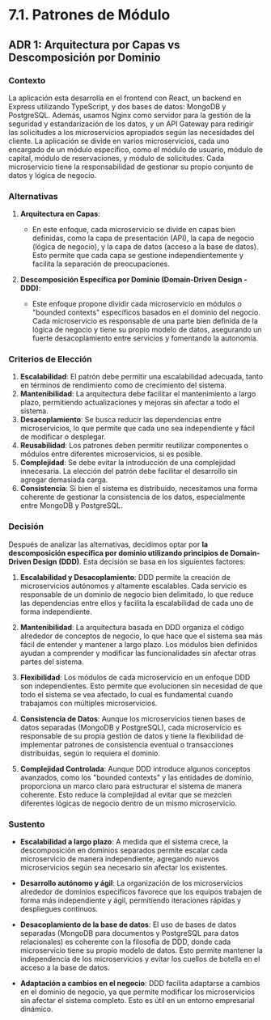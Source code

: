 # 7.1. Patrones de Módulo

## ADR 1: Arquitectura por Capas vs Descomposición por Dominio

### Contexto
La aplicación esta desarrolla en el frontend con React, un backend en Express utilizando TypeScript, y dos bases de datos: MongoDB y PostgreSQL. Además, usamos Nginx como servidor para la gestión de la seguridad y estandarización de los datos, y un API Gateway para redirigir las solicitudes a los microservicios apropiados según las necesidades del cliente. La aplicación se divide en varios microservicios, cada uno encargado de un módulo específico, como el módulo de usuario, módulo de capital, módulo de reservaciones, y módulo de solicitudes. Cada microservicio tiene la responsabilidad de gestionar su propio conjunto de datos y lógica de negocio.


### Alternativas

1. **Arquitectura en Capas**:
   - En este enfoque, cada microservicio se divide en capas bien definidas, como la capa de presentación (API), la capa de negocio (lógica de negocio), y la capa de datos (acceso a la base de datos). Esto permite que cada capa se gestione independientemente y facilita la separación de preocupaciones.

2. **Descomposición Específica por Dominio (Domain-Driven Design - DDD)**:
   - Este enfoque propone dividir cada microservicio en módulos o "bounded contexts" específicos basados en el dominio del negocio. Cada microservicio es responsable de una parte bien definida de la lógica de negocio y tiene su propio modelo de datos, asegurando un fuerte desacoplamiento entre servicios y fomentando la autonomía.


### Criterios de Elección

1. **Escalabilidad**: El patrón debe permitir una escalabilidad adecuada, tanto en términos de rendimiento como de crecimiento del sistema.
2. **Mantenibilidad**: La arquitectura debe facilitar el mantenimiento a largo plazo, permitiendo actualizaciones y mejoras sin afectar a todo el sistema.
3. **Desacoplamiento**: Se busca reducir las dependencias entre microservicios, lo que permite que cada uno sea independiente y fácil de modificar o desplegar.
4. **Reusabilidad**: Los patrones deben permitir reutilizar componentes o módulos entre diferentes microservicios, si es posible.
5. **Complejidad**: Se debe evitar la introducción de una complejidad innecesaria. La elección del patrón debe facilitar el desarrollo sin agregar demasiada carga.
6. **Consistencia**: Si bien el sistema es distribuido, necesitamos una forma coherente de gestionar la consistencia de los datos, especialmente entre MongoDB y PostgreSQL.

### Decisión

Después de analizar las alternativas, decidimos optar por **la descomposición específica por dominio utilizando principios de Domain-Driven Design (DDD)**. Esta decisión se basa en los siguientes factores:

1. **Escalabilidad y Desacoplamiento**: DDD permite la creación de microservicios autónomos y altamente escalables. Cada servicio es responsable de un dominio de negocio bien delimitado, lo que reduce las dependencias entre ellos y facilita la escalabilidad de cada uno de forma independiente.
   
2. **Mantenibilidad**: La arquitectura basada en DDD organiza el código alrededor de conceptos de negocio, lo que hace que el sistema sea más fácil de entender y mantener a largo plazo. Los módulos bien definidos ayudan a comprender y modificar las funcionalidades sin afectar otras partes del sistema.
   
3. **Flexibilidad**: Los módulos de cada microservicio en un enfoque DDD son independientes. Esto permite que evolucionen sin necesidad de que todo el sistema se vea afectado, lo cual es fundamental cuando trabajamos con múltiples microservicios.
   
4. **Consistencia de Datos**: Aunque los microservicios tienen bases de datos separadas (MongoDB y PostgreSQL), cada microservicio es responsable de su propia gestión de datos y tiene la flexibilidad de implementar patrones de consistencia eventual o transacciones distribuidas, según lo requiera el dominio.
   
5. **Complejidad Controlada**: Aunque DDD introduce algunos conceptos avanzados, como los "bounded contexts" y las entidades de dominio, proporciona un marco claro para estructurar el sistema de manera coherente. Esto reduce la complejidad al evitar que se mezclen diferentes lógicas de negocio dentro de un mismo microservicio.

### Sustento

- **Escalabilidad a largo plazo**: A medida que el sistema crece, la descomposición en dominios separados permite escalar cada microservicio de manera independiente, agregando nuevos microservicios según sea necesario sin afectar los existentes.
  
- **Desarrollo autónomo y ágil**: La organización de los microservicios alrededor de dominios específicos favorece que los equipos trabajen de forma más independiente y ágil, permitiendo iteraciones rápidas y despliegues continuos.
  
- **Desacoplamiento de la base de datos**: El uso de bases de datos separadas (MongoDB para documentos y PostgreSQL para datos relacionales) es coherente con la filosofía de DDD, donde cada microservicio tiene su propio modelo de datos. Esto permite mantener la independencia de los microservicios y evitar los cuellos de botella en el acceso a la base de datos.
  
- **Adaptación a cambios en el negocio**: DDD facilita adaptarse a cambios en el dominio de negocio, ya que permite modificar los microservicios sin afectar el sistema completo. Esto es útil en un entorno empresarial dinámico.
